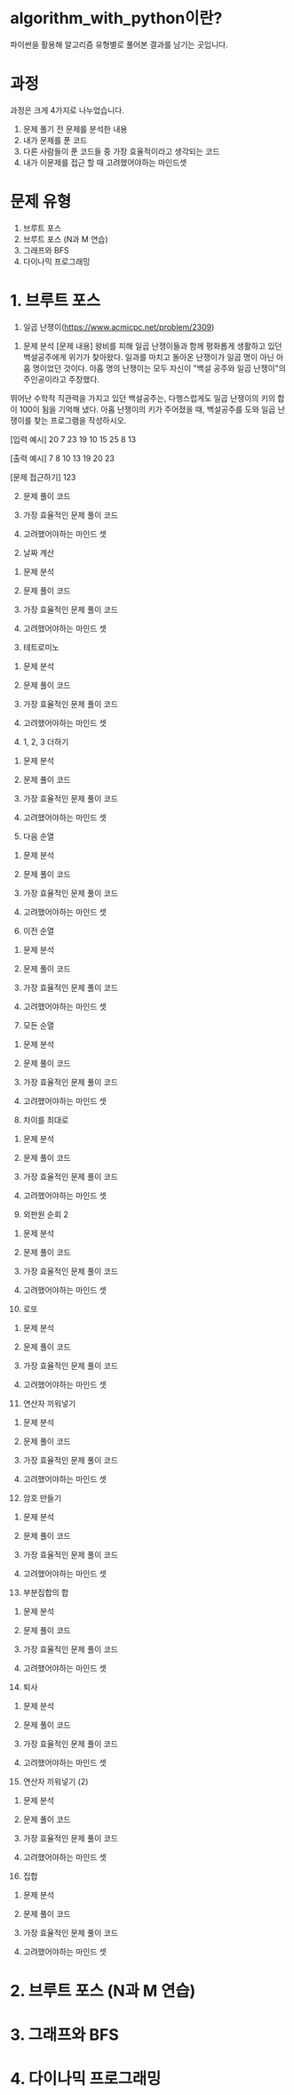 # algorithm_with_python이란?
파이썬을 활용해 알고리즘 유형별로 풀어본 결과를 남기는 곳입니다.


# 과정
과정은 크게 4가지로 나누었습니다.
1. 문제 풀기 전 문제를 분석한 내용
2. 내가 문제를 푼 코드
3. 다른 사람들이 푼 코드들 중 가장 효율적이라고 생각되는 코드
4. 내가 이문제를 접근 할 때 고려했어야하는 마인드셋


# 문제 유형
1. 브루트 포스
2. 브루트 포스 (N과 M 연습)
3. 그래프와 BFS
4. 다이나믹 프로그래밍


# 1. 브루트 포스


1. 일곱 난쟁이(https://www.acmicpc.net/problem/2309)

1) 문제 분석
[문제 내용]
왕비를 피해 일곱 난쟁이들과 함께 평화롭게 생활하고 있던 백설공주에게 위기가 찾아왔다. 
일과를 마치고 돌아온 난쟁이가 일곱 명이 아닌 아홉 명이었던 것이다.
아홉 명의 난쟁이는 모두 자신이 "백설 공주와 일곱 난쟁이"의 주인공이라고 주장했다. 

뛰어난 수학적 직관력을 가지고 있던 백설공주는, 다행스럽게도 일곱 난쟁이의 키의 합이 100이 됨을 기억해 냈다.
아홉 난쟁이의 키가 주어졌을 때, 백설공주를 도와 일곱 난쟁이를 찾는 프로그램을 작성하시오.

[입력 예시]
20
7
23
19
10
15
25
8
13

[출력 예시]
7
8
10
13
19
20
23

[문제 접근하기]
123


2) 문제 풀이 코드

3) 가장 효율적인 문제 풀이 코드

4) 고려했어야하는 마인드 셋






2. 날짜 계산
1) 문제 분석

2) 문제 풀이 코드

3) 가장 효율적인 문제 풀이 코드

4) 고려했어야하는 마인드 셋







3. 테트로미노
1) 문제 분석

2) 문제 풀이 코드

3) 가장 효율적인 문제 풀이 코드

4) 고려했어야하는 마인드 셋






4. 1, 2, 3 더하기
1) 문제 분석

2) 문제 풀이 코드

3) 가장 효율적인 문제 풀이 코드

4) 고려했어야하는 마인드 셋






5. 다음 순열
1) 문제 분석

2) 문제 풀이 코드

3) 가장 효율적인 문제 풀이 코드

4) 고려했어야하는 마인드 셋






6. 이전 순열
1) 문제 분석

2) 문제 풀이 코드

3) 가장 효율적인 문제 풀이 코드

4) 고려했어야하는 마인드 셋






7. 모든 순열
1) 문제 분석

2) 문제 풀이 코드

3) 가장 효율적인 문제 풀이 코드

4) 고려했어야하는 마인드 셋






8. 차이를 최대로
1) 문제 분석

2) 문제 풀이 코드

3) 가장 효율적인 문제 풀이 코드

4) 고려했어야하는 마인드 셋






9. 외판원 순회 2
1) 문제 분석

2) 문제 풀이 코드

3) 가장 효율적인 문제 풀이 코드

4) 고려했어야하는 마인드 셋






10. 로또
1) 문제 분석

2) 문제 풀이 코드

3) 가장 효율적인 문제 풀이 코드

4) 고려했어야하는 마인드 셋






11. 연산자 끼워넣기
1) 문제 분석

2) 문제 풀이 코드

3) 가장 효율적인 문제 풀이 코드

4) 고려했어야하는 마인드 셋






12. 암호 만들기
1) 문제 분석

2) 문제 풀이 코드

3) 가장 효율적인 문제 풀이 코드

4) 고려했어야하는 마인드 셋






13. 부분집합의 합
1) 문제 분석

2) 문제 풀이 코드

3) 가장 효율적인 문제 풀이 코드

4) 고려했어야하는 마인드 셋






14. 퇴사
1) 문제 분석

2) 문제 풀이 코드

3) 가장 효율적인 문제 풀이 코드

4) 고려했어야하는 마인드 셋






15. 연산자 끼워넣기 (2)
1) 문제 분석

2) 문제 풀이 코드

3) 가장 효율적인 문제 풀이 코드

4) 고려했어야하는 마인드 셋






16. 집합
1) 문제 분석

2) 문제 풀이 코드

3) 가장 효율적인 문제 풀이 코드

4) 고려했어야하는 마인드 셋





# 2. 브루트 포스 (N과 M 연습)
# 3. 그래프와 BFS
# 4. 다이나믹 프로그래밍
